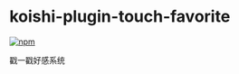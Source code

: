 # koishi-plugin-touch-favorite

[![npm](https://img.shields.io/npm/v/koishi-plugin-touch-favorite?style=flat-square)](https://www.npmjs.com/package/koishi-plugin-touch-favorite)

戳一戳好感系统
